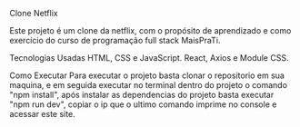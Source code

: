 Clone Netflix

Este projeto é um clone da netflix, com o propósito de aprendizado e como
exercício do curso de programação full stack MaisPraTi.

Tecnologias Usadas
HTML, CSS e JavaScript.
React, Axios e Module CSS.

Como Executar
Para executar o projeto basta clonar o repositorio em sua maquina, e em seguida executar no terminal dentro do projeto o comando "npm install", após instalar as dependencias do projeto basta executar "npm run dev", copiar o ip que o ultimo comando imprime no console e acessar este site.
